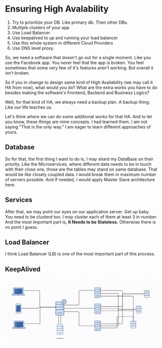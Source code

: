 # Ensuring High Avalability


1. Try to prioritize your DB. Like primary db. Then other DBs.
2. Multiple clusters of your app
3. Use Load Balancer
4. Use keepalived to up and running your load balancer
5. Use this whole system in different Cloud Providers 
6. Use DNS level proxy. 

So, we need a software that doesn't go out for a single moment. Like you use the Facebook app. You never feel that the app is broken. You feel sometimes that some very few of it's features aren't working. But overall it isn't broken.

So if you in change to design same kind of High Availability (we may call it HA from now), what would you do? What are the extra works you have to do besides making the software's Frontend, Backend and Business Logics?

Well, for that kind of HA, we always need a backup plan. A backup thing. Like our life teaches us. 

Let's think where we can do some additional works for that HA. 
And to let you know, these things are mine concepts.  I had learned them. I am not saying "That is the only way." I am eager to learn different approaches of yours.

## Database
So for that, the first thing I want to do is, I may shard my DataBase on their priority. Like the Microservices, where different data needs to be in touch with their close one, those are the tables may stand on same database. That would be like closely coupled data. I would break them in maximum number of servers possible. And If needed, I would apply Master Slave architecture here.

## Services
After that, we may point our eyes on our application server. Get up baby. You need to be clusterd too. I may cluster each of them at least 3 in number. 
And the most important part is, **It Needs to be Stateless.** Otherwise there is no point I guess.

## Load Balancer
I think Load Balancer (LB) is one of the most important part of this process. 

## KeepAlived

![alt text](https://github.com/Masum-Osman/system-design-playground/blob/master/HA-Sketch.JPG?raw=true)